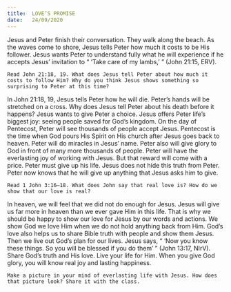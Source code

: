 ```yaml
---
title:  LOVE’S PROMISE
date:   24/09/2020
---
```


Jesus and Peter finish their conversation. They walk along the beach. As the waves come to shore, Jesus tells Peter how much it costs to be His follower. Jesus wants Peter to understand fully what he will experience if he accepts Jesus’ invitation to “ ‘Take care of my lambs,’ ” (John 21:15, ERV).

`Read John 21:18, 19. What does Jesus tell Peter about how much it costs to follow Him? Why do you think Jesus shows something so surprising to Peter at this time?`

In John 21:18, 19, Jesus tells Peter how he will die. Peter’s hands will be stretched on a cross. Why does Jesus tell Peter about his death before it happens? Jesus wants to give Peter a choice. Jesus offers Peter life’s biggest joy: seeing people saved for God’s kingdom. On the day of Pentecost, Peter will see thousands of people accept Jesus. Pentecost is the time when God pours His Spirit on His church after Jesus goes back to heaven. Peter will do miracles in Jesus’ name. Peter also will give glory to God in front of many more thousands of people. Peter will have the everlasting joy of working with Jesus. But that reward will come with a price. Peter must give up his life. Jesus does not hide this truth from Peter. Peter now knows that he will give up anything that Jesus asks him to give.

`Read 1 John 3:16–18. What does John say that real love is? How do we show that our love is real?`

In heaven, we will feel that we did not do enough for Jesus. Jesus will give us far more in heaven than we ever gave Him in this life. That is why we should be happy to show our love for Jesus by our words and actions. We show God we love Him when we do not hold anything back from Him. God’s love also helps us to share Bible truth with people and show them Jesus. Then we live out God’s plan for our lives. Jesus says, “ ‘Now you know these things. So you will be blessed if you do them’ ” (John 13:17, NIrV). Share God’s truth and His love. Live your life for Him. When you give God glory, you will know real joy and lasting happiness.

`Make a picture in your mind of everlasting life with Jesus. How does that picture look? Share it with the class.`
